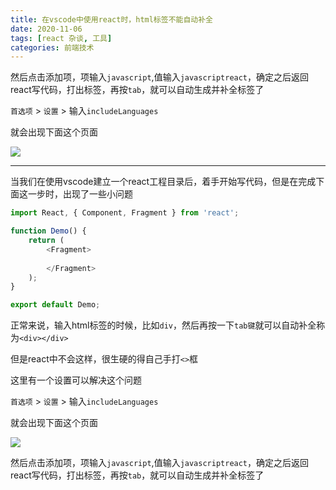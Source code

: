 ```yaml
---
title: 在vscode中使用react时，html标签不能自动补全
date: 2020-11-06
tags: [react 杂谈, 工具]
categories: 前端技术
---
```




然后点击添加项，项输入`javascript`,值输入`javascriptreact`，确定之后返回react写代码，打出标签，再按`tab`，就可以自动生成并补全标签了
<!-- more -->

`首选项` > `设置` > 输入`includeLanguages`

就会出现下面这个页面

![](https://vkceyugu.cdn.bspapp.com/VKCEYUGU-imgbed/0a2c36dd-4eb4-4387-883d-0b66813a6f5a.png)

---

当我们在使用vscode建立一个react工程目录后，着手开始写代码，但是在完成下面这一步时，出现了一些小问题
````js
import React, { Component, Fragment } from 'react';

function Demo() {
	return (
		<Fragment>
			
		</Fragment>
	);
}

export default Demo;
````

正常来说，输入html标签的时候，比如`div`，然后再按一下`tab键`就可以自动补全称为`<div></div>`

但是react中不会这样，很生硬的得自己手打`<>`框

这里有一个设置可以解决这个问题

`首选项` > `设置` > 输入`includeLanguages`

就会出现下面这个页面

![](https://vkceyugu.cdn.bspapp.com/VKCEYUGU-imgbed/0a2c36dd-4eb4-4387-883d-0b66813a6f5a.png)

然后点击添加项，项输入`javascript`,值输入`javascriptreact`，确定之后返回react写代码，打出标签，再按`tab`，就可以自动生成并补全标签了